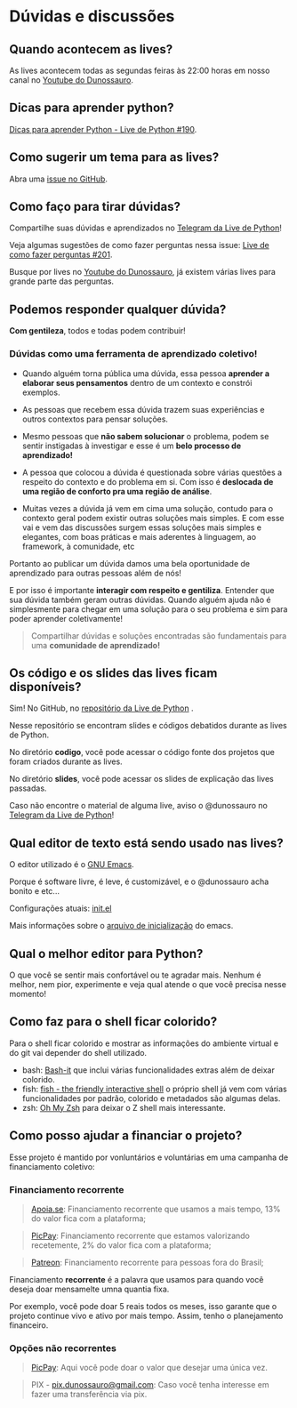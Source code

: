 # Dúvidas e discussões

## Quando acontecem as lives?

As lives acontecem todas as segundas feiras às 22:00 horas em nosso canal no [Youtube do Dunossauro](https://www.youtube.com/dunossauro).

## Dicas para aprender python?
[Dicas para aprender Python - Live de Python #190](https://youtu.be/HSotf1Amess).


## Como sugerir um tema para as lives?
Abra uma [issue no GitHub](https://github.com/dunossauro/live-de-python/issues).


## Como faço para tirar dúvidas?

Compartilhe suas dúvidas e aprendizados no [Telegram da Live de Python](https://t.me/livepython)!

Veja algumas sugestões de como fazer perguntas nessa issue:
[Live de como fazer perguntas #201](https://github.com/dunossauro/live-de-python/issues/201).

Busque por lives no [Youtube do Dunossauro](https://www.youtube.com/dunossauro), já existem várias lives para grande parte das perguntas.

## Podemos responder qualquer dúvida?

**Com gentileza**, todos e todas podem contribuir!

### Dúvidas como uma ferramenta de **aprendizado coletivo**!

- Quando alguém torna pública uma dúvida, essa pessoa **aprender a elaborar seus pensamentos** dentro de um contexto e constrói exemplos.

- As pessoas que recebem essa dúvida trazem suas experiências e outros contextos para pensar soluções.

- Mesmo pessoas que **não sabem solucionar** o problema, podem se sentir instigadas à investigar e esse é um **belo processo de aprendizado!**

- A pessoa que colocou a dúvida é questionada sobre várias questões a respeito do contexto e do problema em si. Com isso é **deslocada de uma região de conforto pra uma região de análise**.

- Muitas vezes a dúvida já vem em cima uma solução, contudo para o contexto geral podem existir outras soluções mais simples. E com esse vai e vem das discussões surgem essas soluções mais simples e elegantes, com boas práticas e mais aderentes à linguagem, ao framework, à comunidade, etc

Portanto ao publicar um dúvida damos uma bela oportunidade de aprendizado para outras pessoas além de nós!

E por isso é importante **interagir com respeito e gentiliza**. Entender que sua dúvida também geram outras dúvidas. Quando alguém ajuda não é simplesmente para chegar em uma solução para o seu problema e sim para poder aprender coletivamente!

> Compartilhar dúvidas e soluções encontradas são fundamentais para uma **comunidade de aprendizado!**

## Os código e os slides das lives ficam disponíveis?

Sim! No GitHub, no [repositório da Live de Python](https://github.com/dunossauro/live-de-python) .

Nesse repositório se encontram slides e códigos debatidos durante as lives de Python.

No diretório **codigo**, você pode acessar o código fonte dos projetos que foram criados durante as lives.

No diretório **slides**, você pode acessar os slides de explicação das lives passadas.

Caso não encontre o material de alguma live, aviso o @dunossauro no [Telegram da Live de Python](https://t.me/livepython)!

## Qual editor de texto está sendo usado nas lives?

O editor utilizado é o [GNU Emacs](https://www.gnu.org/software/emacs/).

Porque é software livre, é leve, é customizável, e o @dunossauro acha bonito e etc...

Configurações atuais:
[init.el](https://gitlab.com/dunossauro/dotfiles/-/blob/master/emacs/init.el)

Mais informações sobre o [arquivo de inicialização](https://www.gnu.org/software/emacs/manual/html_node/emacs/Init-File.html) do emacs.


## Qual o melhor editor para Python?

O que você se sentir mais confortável ou te agradar mais. Nenhum é melhor, nem pior, experimente e veja qual atende o que você precisa nesse momento!


## Como faz para o shell ficar colorido?

Para o shell ficar colorido e mostrar as informações do ambiente virtual e do git vai depender do shell utilizado.

- bash: [Bash-it](https://github.com/Bash-it/bash-it) que inclui várias funcionalidades extras além de deixar colorido.
- fish: [fish - the friendly interactive shell](https://github.com/fish-shell/fish-shell) o próprio shell já vem com várias funcionalidades por padrão, colorido e metadados são algumas delas.
- zsh: [Oh My Zsh](https://github.com/ohmyzsh/ohmyzsh) para deixar o Z shell mais interessante.


## Como posso ajudar a financiar o projeto?

Esse projeto é mantido por vonluntários e voluntárias em uma campanha de financiamento coletivo:

### Financiamento recorrente

> [Apoia.se](https://apoia.se/livedepython): Financiamento recorrente que usamos a mais tempo, 13% do valor fica com a plataforma;

> [PicPay](https://app.picpay.com/user/dunossauro): Financiamento recorrente que estamos valorizando recetemente, 2% do valor fica com a plataforma;

> [Patreon](http://patreon.com/dunossauro): Financiamento recorrente para pessoas fora do Brasil;

Financiamento **recorrente** é a palavra que usamos para quando você deseja doar mensamelte umna quantia fixa.

Por exemplo, você pode doar 5 reais todos os meses, isso garante que o projeto continue vivo e ativo por mais tempo. Assim, tenho o planejamento financeiro.

### Opções não recorrentes

> [PicPay](http://picpay.me/livedepython): Aqui você pode doar o valor que desejar uma única vez.

> PIX - pix.dunossauro@gmail.com: Caso você tenha interesse em fazer uma transferência via pix.
